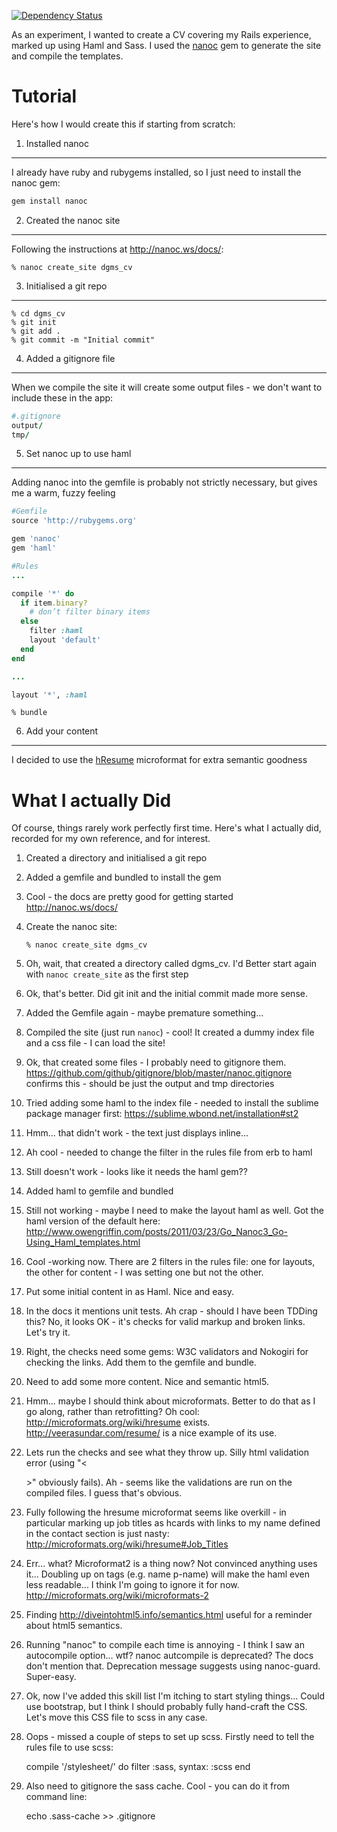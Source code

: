 [![Dependency Status](https://gemnasium.com/dgmstuart/dgms_cv.png)](https://gemnasium.com/dgmstuart/dgms_cv)

As an experiment, I wanted to create a CV covering my Rails experience, marked up using Haml and Sass. I used the [nanoc](http://nanoc.ws/) gem to generate the site and compile the templates.

Tutorial
========

Here's how I would create this if starting from scratch:

1. Installed nanoc
-------------------------

I already have ruby and rubygems installed, so I just need to install the nanoc gem:

```ruby    
gem install nanoc
```

2. Created the nanoc site
-------------------------

Following the instructions at http://nanoc.ws/docs/:

    % nanoc create_site dgms_cv

3. Initialised a git repo
-------------------------
    
    % cd dgms_cv
    % git init
    % git add .
    % git commit -m "Initial commit" 

4. Added a gitignore file
-------------------------

When we compile the site it will create some output files - we don't want to include these in the app:

```ruby    
#.gitignore
output/
tmp/
````

5. Set nanoc up to use haml
-------------------------

Adding nanoc into the gemfile is probably not strictly necessary, but gives me a warm, fuzzy feeling

```ruby    
#Gemfile
source 'http://rubygems.org'

gem 'nanoc'
gem 'haml'
```

```ruby    
#Rules
...

compile '*' do
  if item.binary?
    # don’t filter binary items
  else
    filter :haml
    layout 'default'
  end
end

...

layout '*', :haml
```
    % bundle
    

6. Add your content
-------------------------

I decided to use the [hResume](http://microformats.org/wiki/hresume) microformat for extra semantic goodness

What I actually Did
====================

Of course, things rarely work perfectly first time.
Here's what I actually did, recorded for my own reference, and for interest.

1. Created a directory and initialised a git repo

2. Added a gemfile and bundled to install the gem

3. Cool - the docs are pretty good for getting started <http://nanoc.ws/docs/>

3. Create the nanoc site:
    
    `% nanoc create_site dgms_cv`

4. Oh, wait, that created a directory called dgms_cv. I'd Better start again with `nanoc create_site` as the first step

5. Ok, that's better. Did git init and the initial commit made more sense.

6. Added the Gemfile again - maybe premature something...

7. Compiled the site (just run `nanoc`) - cool! It created a dummy index file and a css file - I can load the site!

8. Ok, that created some files - I probably need to gitignore them. <https://github.com/github/gitignore/blob/master/nanoc.gitignore> confirms this - should be just the output and tmp directories

9. Tried adding some haml to the index file - needed to install the sublime package manager first: <https://sublime.wbond.net/installation#st2>

10. Hmm... that didn't work - the text just displays inline...

11. Ah cool - needed to change the filter in the rules file from erb to haml

12. Still doesn't work - looks like it needs the haml gem??

13. Added haml to gemfile and bundled

14. Still not working - maybe I need to make the layout haml as well. Got the haml version of the default here: <http://www.owengriffin.com/posts/2011/03/23/Go_Nanoc3_Go-Using_Haml_templates.html>

15. Cool -working now. There are 2 filters in the rules file: one for layouts, the other for content - I was setting one but not the other.

16. Put some initial content in as Haml. Nice and easy.

17. In the docs it mentions unit tests. Ah crap - should I have been TDDing this? No, it looks OK - it's checks for valid markup and broken links. Let's try it.

18. Right, the checks need some gems: W3C validators and Nokogiri for checking the links. Add them to the gemfile and bundle.

19. Need to add some more content. Nice and semantic html5. 

20. Hmm... maybe I should think about microformats. Better to do that as I go along, rather than retrofitting? Oh cool: <http://microformats.org/wiki/hresume> exists. <http://veerasundar.com/resume/> is a nice example of its use.

21. Lets run the checks and see what they throw up. Silly html validation error (using "<<Summary goes here>>" obviously fails). Ah - seems like the validations are run on the compiled files. I guess that's obvious.
  
22. Fully following the hresume microformat seems like overkill - in particular marking up job titles as hcards with links to my name defined in the contact section is just nasty: http://microformats.org/wiki/hresume#Job_Titles

23. Err... what? Microformat2 is a thing now? Not convinced anything uses it... Doubling up on tags (e.g. name p-name) will make the haml even less readable... I think I'm going to ignore it for now. <http://microformats.org/wiki/microformats-2>

24. Finding http://diveintohtml5.info/semantics.html useful for a reminder about html5 semantics.

25. Running "nanoc" to compile each time is annoying - I think I saw an autocompile option... wtf? nanoc autcompile is deprecated? The docs don't mention that. Deprecation message suggests using nanoc-guard. Super-easy.

26. Ok, now I've added this skill list I'm itching to start styling things... Could use bootstrap, but I think I should probably fully hand-craft the CSS. Let's move this CSS file to scss in any case.

27. Oops - missed a couple of steps to set up scss. Firstly need to tell the rules file to use scss:

    compile '/stylesheet/' do
      filter :sass, syntax: :scss
    end

28. Also need to gitignore the sass cache. Cool - you can do it from command line: 

    echo .sass-cache >> .gitignore






